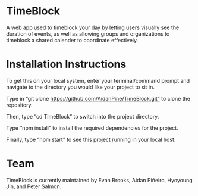 # TimeBlock
A web app used to timeblock your day by letting users visually see the duration of events, as well as allowing groups and organizations to timeblock a shared calender to coordinate effectively.

# Installation Instructions
To get this on your local system, enter your terminal/command prompt and navigate to the directory you would like your project to sit in.

Type in “git clone https://github.com/AidanPine/TimeBlock.git” to clone the repository.

Then, type “cd TimeBlock” to switch into the project directory.

Type “npm install” to install the required dependencies for the project.

Finally, type “npm start” to see this project running in your local host.

# Team
TimeBlock is currently maintained by Evan Brooks, Aidan Piñeiro, Hyoyoung Jin, and Peter Salmon.

